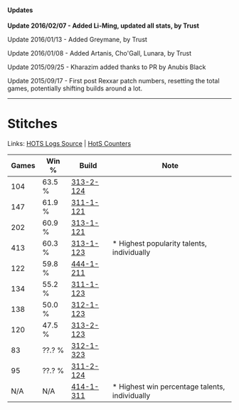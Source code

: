 #### Updates
**Update 2016/02/07 - Added Li-Ming, updated all stats, by Trust**

Update 2016/01/13 - Added Greymane, by Trust

Update 2016/01/08 - Added Artanis, Cho'Gall, Lunara, by Trust

Update 2015/09/25 - Kharazim added thanks to PR by Anubis Black

Update 2015/09/17 - First post Rexxar patch numbers, resetting the total games, potentially shifting builds around a lot.

***

# Stitches

Links: [HOTS Logs Source](https://www.hotslogs.com/Sitewide/HeroDetails?Hero=Stitches) | [HotS Counters](http://hotscounters.com/#/hero/Stitches)

Games  | Win %  | Build     | Note
-----  | -----  | -----     | ----
104    | 63.5 % | [313-2-124](http://www.heroesfire.com/hots/talent-calculator/stitches#o65S) | 
147    | 61.9 % | [311-1-121](http://www.heroesfire.com/hots/talent-calculator/stitches#o0zH) | 
202    | 60.9 % | [313-1-121](http://www.heroesfire.com/hots/talent-calculator/stitches#o5rn) | 
413    | 60.3 % | [313-1-123](http://www.heroesfire.com/hots/talent-calculator/stitches#o5rp) | * Highest popularity talents, individually
122    | 59.8 % | [444-1-211](http://www.heroesfire.com/hots/talent-calculator/stitches#t5hx) | 
134    | 55.2 % | [311-1-123](http://www.heroesfire.com/hots/talent-calculator/stitches#o0zJ) | 
138    | 50.0 % | [312-1-123](http://www.heroesfire.com/hots/talent-calculator/stitches#o3PZ) | 
120    | 47.5 % | [313-2-123](http://www.heroesfire.com/hots/talent-calculator/stitches#o65R) | 
83     | ??.? % | [312-1-323](http://www.heroesfire.com/hots/talent-calculator/stitches#o3Sh) | 
95     | ??.? % | [311-2-124](http://www.heroesfire.com/hots/talent-calculator/stitches#o1Cy) | 
N/A    | N/A    | [414-1-311](http://www.heroesfire.com/hots/talent-calculator/stitches#ryT_) | * Highest win percentage talents, individually
